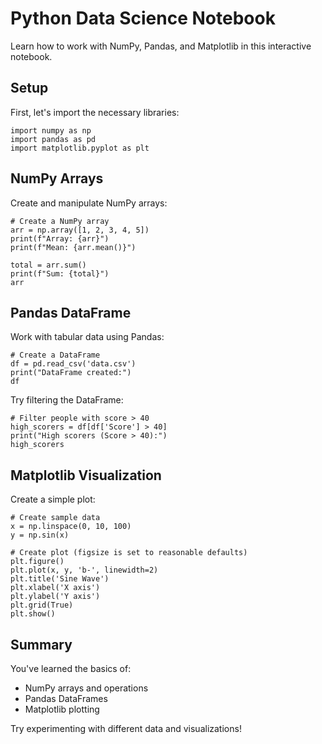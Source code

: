 # Python Data Science Notebook

Learn how to work with NumPy, Pandas, and Matplotlib in this interactive notebook.

## Setup

First, let's import the necessary libraries:

```[readonly,mustExecute]
import numpy as np
import pandas as pd
import matplotlib.pyplot as plt

```

## NumPy Arrays

Create and manipulate NumPy arrays:

```
# Create a NumPy array
arr = np.array([1, 2, 3, 4, 5])
print(f"Array: {arr}")
print(f"Mean: {arr.mean()}")

total = arr.sum()
print(f"Sum: {total}")
arr
```

## Pandas DataFrame

Work with tabular data using Pandas:

```
# Create a DataFrame
df = pd.read_csv('data.csv')
print("DataFrame created:")
df
```

Try filtering the DataFrame:

```
# Filter people with score > 40
high_scorers = df[df['Score'] > 40]
print("High scorers (Score > 40):")
high_scorers
```

## Matplotlib Visualization

Create a simple plot:

```
# Create sample data
x = np.linspace(0, 10, 100)
y = np.sin(x)

# Create plot (figsize is set to reasonable defaults)
plt.figure()
plt.plot(x, y, 'b-', linewidth=2)
plt.title('Sine Wave')
plt.xlabel('X axis')
plt.ylabel('Y axis')
plt.grid(True)
plt.show()
```

## Summary

You've learned the basics of:

- NumPy arrays and operations
- Pandas DataFrames
- Matplotlib plotting

Try experimenting with different data and visualizations!
